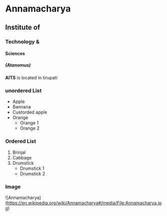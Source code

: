 # Annamacharya
## Institute of
### Technology &
#### Sciences
##### (Atanomus)

**AITS** is located in tirupati

### unordered List
* Apple
* Bannana
* Custorded apple
* Orange
    * Orange 1
    * Orange 2
### Ordered List
1. Brinjal
2. Cabbage
3. Drumstick
     * Drumstick 1
     * Drumstick 2
     
  ### Image
  ![Annamacharya]
  (https://en.wikipedia.org/wiki/Annamacharya#/media/File:Annamacharya.jpg)
     

